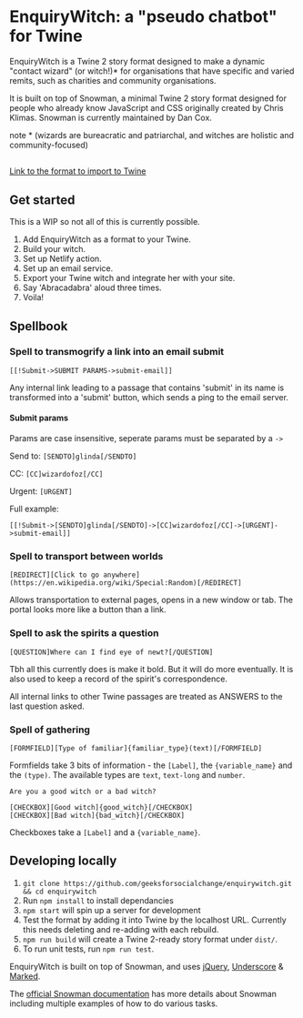 # EnquiryWitch: a "pseudo chatbot" for Twine

EnquiryWitch is a Twine 2 story format designed to make a dynamic "contact wizard" (or witch!)\* for organisations that have specific and varied remits, such as charities and community organisations.

It is built on top of Snowman, a minimal Twine 2 story format designed for people who already know JavaScript and CSS originally created by Chris Klimas. Snowman is currently maintained by Dan Cox.

note \* (wizards are bureacratic and patriarchal, and witches are holistic and community-focused)

##

[Link to the format to import to Twine](https://geeksforsocialchange.github.io/enquirywitch/dist/enquirywitch-0.0.1/format.js)

## Get started

This is a WIP so not all of this is currently possible.

1. Add EnquiryWitch as a format to your Twine.
1. Build your witch.
1. Set up Netlify action.
1. Set up an email service.
1. Export your Twine witch and integrate her with your site.
1. Say 'Abracadabra' aloud three times.
1. Voila!

## Spellbook

### Spell to transmogrify a link into an email submit

```
[[!Submit->SUBMIT PARAMS->submit-email]]
```

Any internal link leading to a passage that contains 'submit' in its name is transformed into a 'submit' button, which sends a ping to the email server.

#### Submit params

Params are case insensitive, seperate params must be separated by a `->`

Send to: `[SENDTO]glinda[/SENDTO]`

CC: `[CC]wizardofoz[/CC]`

Urgent: `[URGENT]`

Full example:

```
[[!Submit->[SENDTO]glinda[/SENDTO]->[CC]wizardofoz[/CC]->[URGENT]->submit-email]]
```

### Spell to transport between worlds

```
[REDIRECT][Click to go anywhere](https://en.wikipedia.org/wiki/Special:Random)[/REDIRECT]
```

Allows transportation to external pages, opens in a new window or tab. The portal looks more like a button than a link.

### Spell to ask the spirits a question

```
[QUESTION]Where can I find eye of newt?[/QUESTION]
```

Tbh all this currently does is make it bold. But it will do more eventually. It is also used to keep a record of the spirit's correspondence.

All internal links to other Twine passages are treated as ANSWERS to the last question asked.

### Spell of gathering

```
[FORMFIELD][Type of familiar]{familiar_type}(text)[/FORMFIELD]
```

Formfields take 3 bits of information - the `[Label]`, the `{variable_name}` and the `(type)`. The available types are `text`, `text-long` and `number`.

```
Are you a good witch or a bad witch?

[CHECKBOX][Good witch]{good_witch}[/CHECKBOX]
[CHECKBOX][Bad witch]{bad_witch}[/CHECKBOX]
```

Checkboxes take a `[Label]` and a `{variable_name}`.

## Developing locally

1. `git clone https://github.com/geeksforsocialchange/enquirywitch.git && cd enquirywitch`
1. Run `npm install` to install dependancies
1. `npm start` will spin up a server for development
1. Test the format by adding it into Twine by the localhost URL. Currently this needs deleting and re-adding with each rebuild.
1. `npm run build` will create a Twine 2-ready story format under `dist/`.
1. To run unit tests, run `npm run test`.

EnquiryWitch is built on top of Snowman, and uses [jQuery](https://jquery.com/), [Underscore](https://underscorejs.org/) & [Marked](https://github.com/markedjs/marked).

The [official Snowman documentation](https://videlais.github.io/snowman/2/) has more details about Snowman including multiple examples of how to do various tasks.
